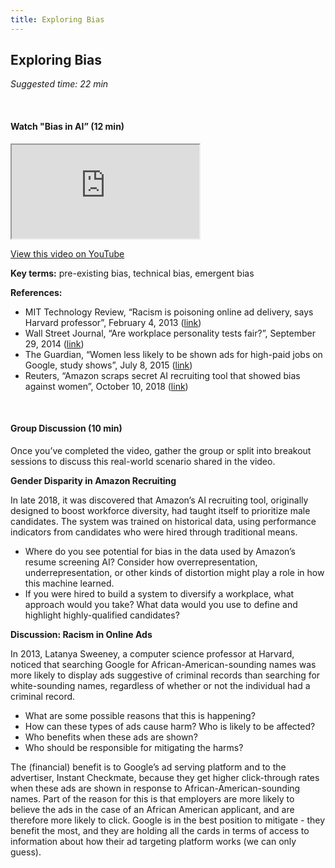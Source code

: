 ```yaml
---
title: Exploring Bias 
---
```


## Exploring Bias 
_Suggested time: 22 min_

<br>

#### Watch "Bias in AI” (12 min)

<div class="embed-responsive embed-responsive-16by9">
  <iframe class="embed-responsive-item" src="https://www.youtube.com/embed/Lt0rNZT7jew" allowfullscreen>
  </iframe></div>
  
[View this video on YouTube](https://www.youtube.com/watch?v=Lt0rNZT7jew)
 
**Key terms:** pre-existing bias, technical bias, emergent bias

**References:**
* MIT Technology Review, “Racism is poisoning online ad delivery, says Harvard professor”, February 4, 2013 ([link](https://www.technologyreview.com/2013/02/04/253879/racism-is-poisoning-online-ad-delivery-says-harvard-professor/))
* Wall Street Journal, “Are workplace personality tests fair?”, September 29, 2014 ([link](http://www.wsj.com/articles/are-workplace-personality-tests-fair-1412044257))
* The Guardian, “Women less likely to be shown ads for high-paid jobs on Google, study shows”, July 8, 2015 ([link](https://www.theguardian.com/technology/2015/jul/08/women-less-likely-ads-high-paid-jobs-google-study))
* Reuters, “Amazon scraps secret AI recruiting tool that showed bias against women”, October 10, 2018 ([link](https://www.reuters.com/article/us-amazon-com-jobs-automation-insight/amazon-scraps-secret-ai-recruiting-tool-that-showed-bias-against-women-idUSKCN1MK08G))

<br>

#### Group Discussion (10 min)
Once you’ve completed the video, gather the group or split into breakout sessions to discuss this real-world scenario shared in the video.

**Gender Disparity in Amazon Recruiting**

In late 2018, it was discovered that Amazon’s AI recruiting tool, originally designed to boost workforce diversity, had taught itself to prioritize male candidates. The system was trained on historical data, using performance indicators from candidates who were hired through traditional means.

* Where do you see potential for bias in the data used by Amazon’s resume screening AI? Consider how overrepresentation, underrepresentation, or other kinds of distortion might play a role in how this machine learned.
* If you were hired to build a system to diversify a workplace, what approach would you take? What data would you use to define and highlight highly-qualified candidates?

**Discussion: Racism in Online Ads**

In 2013, Latanya Sweeney, a computer science professor at Harvard, noticed that searching Google for African-American-sounding names was more likely to display ads suggestive of criminal records than searching for white-sounding names, regardless of whether or not the individual had a criminal record.

* What are some possible reasons that this is happening?
* How can these types of ads cause harm? Who is likely to be affected?
* Who benefits when these ads are shown?
* Who should be responsible for mitigating the harms?

The (financial) benefit is to Google’s ad serving platform and to the advertiser, Instant Checkmate, because they get higher click-through rates when these ads are shown in response to African-American-sounding names. Part of the reason for this is that employers are more likely to believe the ads in the case of an African American applicant, and are therefore more likely to click. Google is in the best position to mitigate - they benefit the most, and they are holding all the cards in terms of access to information about how their ad targeting platform works (we can only guess).
